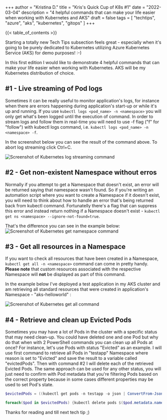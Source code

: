 +++
author = "Kristina D."
title = "Kris's Quick Cup of K8s #1"
date = "2022-03-04"
description = "4 helpful commands that can make your life easier when working with Kubernetes and AKS"
draft = false
tags = [
    "techtips",
    "azure",
    "aks",
    "kubernetes",
    "gitops"
]
+++

{{< table_of_contents >}}

Starting a totally new Tech Tips subsection feels great - especially when it\'s going to be purely dedicated to Kubernetes utilizing Azure Kubernetes Service (AKS) for demo purposes! :-)

In this first edition I would like to demonstrate 4 helpful commands that can make your life easier when working with Kubernetes. AKS will be my Kubernetes distribution of choice.

## #1 - Live streaming of Pod logs
Sometimes it can be really useful to monitor application\'s logs, for instance when there are errors happening during application\'s start-up or while it\'s up and running. If you use ```kubectl logs <pod_name> -n <namespace>``` you will only get what\'s been logged until the execution of command. In order to stream logs and follow them in real-time you will need to use -f flag (\"f\" for \"follow\") with kubectl logs command, i.e. ```kubectl logs <pod_name> -n <namespace> -f```.

In the screenshot below you can see the result of the command above. To abort log streaming click Ctrl+C.

![Screenshot of Kubernetes log streaming command](../../images/tech_tips/k8s_log_f.png)

## #2 - Get non-existent Namespace without erros
Normally if you attempt to get a Namespace that doesn\'t exist, an error will be returned saying that namespace wasn\'t found. So if you\'re writing an automation script where you want to create a Namespace if it doesn\'t exist, you will need to think about how to handle an error that\'s being returned back from kubectl command. Fortunatelly there\'s a flag that can suppress this error and instead return nothing if a Namespace doesn\'t exist - ```kubectl get ns <namespace> --ignore-not-found=true```. 

That\'s the difference you can see in the example below:
![Screenshot of Kubernetes get namespace command](../../images/tech_tips/k8s_get_ns.png)


## #3 - Get all resources in a Namespace
If you want to check all resources that have been created in a Namespace, ```kubectl get all -n <namespace>``` command can come in pretty handy. **Please note** that custom resources associated with the respective Namespace will **not** be displayed as part of this command.

In the example below I\'ve deployed a test application in my AKS cluster and am retrieving all standard resources that were created in application\'s Namespace - \"aks-helloworld\" :

![Screenshot of Kubernetes get all command](../../images/tech_tips/k8s_get_all.png)

## #4 - Retrieve and clean up Evicted Pods
Sometimes you may have a lot of Pods in the cluster with a specific status that may need clean-up. You could have deleted one and one Pod but why do that when with 2 PowerShell commands you can clean up all Pods at once? For instance, let\'s use Pods with status \"Evicted\" as an example. I will use first command to retrieve all Pods in \"testapp\" Namespace where reason is set to \"Evicted\" and save the result to a variable called \"evictedPods\". Then with command #2 I will delete each of the retrieved Evicted Pods. The same approach can be used for any other status, you will just need to confirm with Pod metadata that you\'re filtering Pods based on the correct property because in some cases different properties may be used to set Pod\'s state.

``` powershell
$evictedPods = ((kubectl get pods -n testapp -o json | ConvertFrom-Json).items | Where-Object {$_.status.reason -eq "Evicted"})

foreach($pod in $evictedPods) {kubectl delete pods $($pod.metadata.name) -n testapp}
```

Thanks for reading and till next tech tip ;)